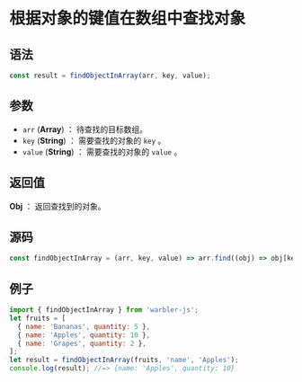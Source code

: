 <!--
 * @Author: 一尾流莺
 * @Description:根据对象的键值在数组中查找对象
 * @Date: 2021-09-13 18:00:49
 * @LastEditTime: 2021-09-13 18:29:02
 * @FilePath: \vue-press\docs\guide\array\findObjectInArray.md
-->

# 根据对象的键值在数组中查找对象

## 语法

```js
const result = findObjectInArray(arr, key, value);
```

## 参数

- `arr` (**Array**) ： 待查找的目标数组。
- `key` (**String**) ： 需要查找的对象的 `key` 。
- `value` (**String**) ： 需要查找的对象的 `value` 。

## 返回值

**Obj** ： 返回查找到的对象。

## 源码

```js
const findObjectInArray = (arr, key, value) => arr.find((obj) => obj[key] === value);
```

## 例子

```js
import { findObjectInArray } from 'warbler-js';
let fruits = [
  { name: 'Bananas', quantity: 5 },
  { name: 'Apples', quantity: 10 },
  { name: 'Grapes', quantity: 2 },
];
let result = findObjectInArray(fruits, 'name', 'Apples');
console.log(result); //=> {name: 'Apples', quantity: 10}
```
